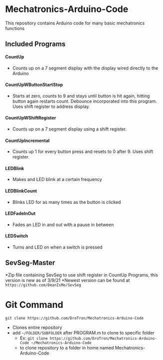 # Mechatronics-Arduino-Code
This repository contains Arduino code for many basic mechatronics functions

## Included Programs

#### CountUp
   * Counts up on a 7 segment display with the display wired directly to the Arduino
#### CountUpWButtonStartStop
   * Starts at zero, counts to 9 and stays until button is hit again, hitting button again restarts count. Debounce incorporated into this program. Uses shift register to address display.
#### CountUpWShiftRegister
   * Counts up on a 7 segment display using a shift register.
#### CountUpIncremental
   * Counts up 1 for every button press and resets to 0 after 9. Uses shift register.
#### LEDBlink
   * Makes and LED blink at a certain frequency
#### LEDBlinkCount
   * Blinks LED for as many times as the button is clicked
#### LEDFadeInOut
   * Fades an LED in and out with a pause in between
#### LEDSwitch
   * Turns and LED on when a switch is pressed
   
## SevSeg-Master
   *Zip file containing SevSeg to use shift register in CountUp Programs, this version is new as of 3/9/21
   *Newest version can be found at `https://github.com/DeanIsMe/SevSeg`

# Git Command
`git clone https://github.com/DroTron/Mechatronics-Arduino-Code`
*  Clones entire repository
*  add `~/FOLDER/SUBFOLDER` after PROGRAM.m to clone to specific folder
   * Ex: `git clone https://github.com/DroTron/Mechatronics-Arduino-Code ~/Mechatronics-Arduino-Code`
   * to clone repository to a folder in home named Mechatronics-Arduino-Code
